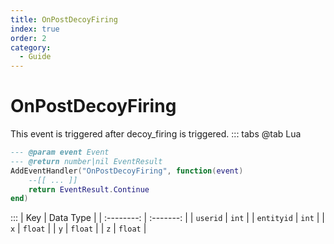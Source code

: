 ```yaml
---
title: OnPostDecoyFiring
index: true
order: 2
category:
  - Guide
---
```


# OnPostDecoyFiring
This event is triggered after decoy_firing is triggered.
::: tabs
@tab Lua
```lua
--- @param event Event
--- @return number|nil EventResult
AddEventHandler("OnPostDecoyFiring", function(event)
    --[[ ... ]]
    return EventResult.Continue
end)
```

:::
|     Key    | Data Type |
| :--------: | :-------: |
|  `userid`  |   `int`   |
| `entityid` |   `int`   |
|     `x`    |  `float`  |
|     `y`    |  `float`  |
|     `z`    |  `float`  |